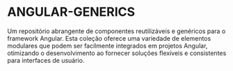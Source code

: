 # ANGULAR-GENERICS
Um repositório abrangente de componentes reutilizáveis e genéricos para o framework Angular. Esta coleção oferece uma variedade de elementos modulares que podem ser facilmente integrados em projetos Angular, otimizando o desenvolvimento ao fornecer soluções flexíveis e consistentes para interfaces de usuário.

